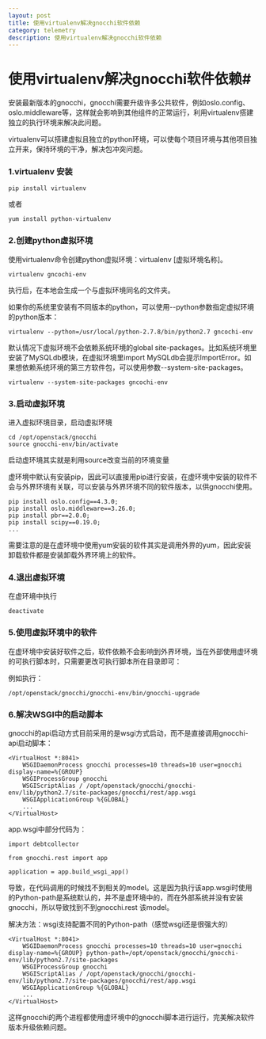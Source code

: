```yaml
---
layout: post
title: 使用virtualenv解决gnocchi软件依赖
category: telemetry
description: 使用virtualenv解决gnocchi软件依赖
---
```

# 使用virtualenv解决gnocchi软件依赖#

安装最新版本的gnocchi，gnocchi需要升级许多公共软件，例如oslo.config、oslo.middleware等，这样就会影响到其他组件的正常运行，利用virtualenv搭建独立的执行环境来解决此问题。

virtualenv可以搭建虚拟且独立的python环境，可以使每个项目环境与其他项目独立开来，保持环境的干净，解决包冲突问题。

### 1.**virtualenv 安装**

```
pip install virtualenv
```

或者

```
yum install python-virtualenv
```

### 2.**创建python虚拟环境**

使用virtualenv命令创建python虚拟环境：virtualenv [虚拟环境名称]。

  ```
  virtualenv gncochi-env
  ```
 执行后，在本地会生成一个与虚拟环境同名的文件夹。

如果你的系统里安装有不同版本的python，可以使用--python参数指定虚拟环境的python版本：

```
virtualenv --python=/usr/local/python-2.7.8/bin/python2.7 gncochi-env
```

默认情况下虚拟环境不会依赖系统环境的global site-packages。比如系统环境里安装了MySQLdb模块，在虚拟环境里import MySQLdb会提示ImportError。如果想依赖系统环境的第三方软件包，可以使用参数--system-site-packages。

```
virtualenv --system-site-packages gncochi-env
```

### 3.**启动虚拟环境**

进入虚拟环境目录，启动虚拟环境

```
cd /opt/openstack/gnocchi
source gnocchi-env/bin/activate
```
启动虚环境其实就是利用source改变当前的环境变量

虚环境中默认有安装pip，因此可以直接用pip进行安装，在虚环境中安装的软件不会与外界环境有关联，可以安装与外界环境不同的软件版本，以供gnocchi使用。

```
pip install oslo.config==4.3.0;
pip install oslo.middleware==3.26.0;
pip install pbr==2.0.0;
pip install scipy==0.19.0;
...
```

需要注意的是在虚环境中使用yum安装的软件其实是调用外界的yum，因此安装卸载软件都是安装卸载外界环境上的软件。

### 4.**退出虚拟环境**

在虚环境中执行

```
deactivate
```

### 5.**使用虚拟环境中的软件**

在虚环境中安装好软件之后，软件依赖不会影响到外界环境，当在外部使用虚环境的可执行脚本时，只需要更改可执行脚本所在目录即可：

例如执行：

```
/opt/openstack/gnocchi/gnocchi-env/bin/gnocchi-upgrade
```
### 6.解决WSGI中的启动脚本

gnocchi的api启动方式目前采用的是wsgi方式启动，而不是直接调用gnocchi-api启动脚本：

```
<VirtualHost *:8041>
    WSGIDaemonProcess gnocchi processes=10 threads=10 user=gnocchi display-name=%{GROUP}
    WSGIProcessGroup gnocchi
    WSGIScriptAlias / /opt/openstack/gnocchi/gnocchi-env/lib/python2.7/site-packages/gnocchi/rest/app.wsgi
    WSGIApplicationGroup %{GLOBAL}
    ...
</VirtualHost>
```

app.wsgi中部分代码为：

```
import debtcollector

from gnocchi.rest import app

application = app.build_wsgi_app()
```
导致，在代码调用的时候找不到相关的model。这是因为执行该app.wsgi时使用的Python-path是系统默认的，并不是虚环境中的，而在外部系统并没有安装gnocchi，所以导致找到不到gnocchi.rest 该model。

解决方法：wsgi支持配置不同的Python-path（感觉wsgi还是很强大的）

```
<VirtualHost *:8041>
    WSGIDaemonProcess gnocchi processes=10 threads=10 user=gnocchi display-name=%{GROUP} python-path=/opt/openstack/gnocchi/gnocchi-env/lib/python2.7/site-packages
    WSGIProcessGroup gnocchi
    WSGIScriptAlias / /opt/openstack/gnocchi/gnocchi-env/lib/python2.7/site-packages/gnocchi/rest/app.wsgi
    WSGIApplicationGroup %{GLOBAL}
    ...
</VirtualHost>
```

这样gnocchi的两个进程都使用虚环境中的gnocchi脚本进行运行，完美解决软件版本升级依赖问题。